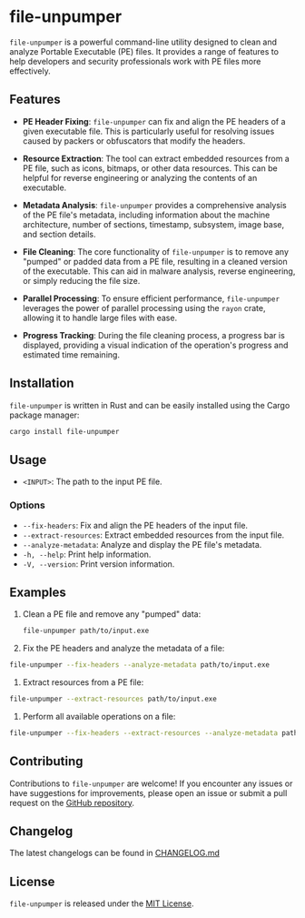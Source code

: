 # file-unpumper

`file-unpumper` is a powerful command-line utility designed to clean and analyze Portable Executable (PE) files. It provides a range of features to help developers and security professionals work with PE files more effectively.

## Features

- **PE Header Fixing**: `file-unpumper` can fix and align the PE headers of a given executable file. This is particularly useful for resolving issues caused by packers or obfuscators that modify the headers.

- **Resource Extraction**: The tool can extract embedded resources from a PE file, such as icons, bitmaps, or other data resources. This can be helpful for reverse engineering or analyzing the contents of an executable.

- **Metadata Analysis**: `file-unpumper` provides a comprehensive analysis of the PE file's metadata, including information about the machine architecture, number of sections, timestamp, subsystem, image base, and section details.

- **File Cleaning**: The core functionality of `file-unpumper` is to remove any "pumped" or padded data from a PE file, resulting in a cleaned version of the executable. This can aid in malware analysis, reverse engineering, or simply reducing the file size.

- **Parallel Processing**: To ensure efficient performance, `file-unpumper` leverages the power of parallel processing using the `rayon` crate, allowing it to handle large files with ease.

- **Progress Tracking**: During the file cleaning process, a progress bar is displayed, providing a visual indication of the operation's progress and estimated time remaining.

## Installation

`file-unpumper` is written in Rust and can be easily installed using the Cargo package manager:

```bash
cargo install file-unpumper
```

## Usage

- `<INPUT>`: The path to the input PE file.

### Options

- `--fix-headers`: Fix and align the PE headers of the input file.
- `--extract-resources`: Extract embedded resources from the input file.
- `--analyze-metadata`: Analyze and display the PE file's metadata.
- `-h, --help`: Print help information.
- `-V, --version`: Print version information.

## Examples

1. Clean a PE file and remove any "pumped" data:

   ```bash
   file-unpumper path/to/input.exe
   ```

1. Fix the PE headers and analyze the metadata of a file:

  ```bash
  file-unpumper --fix-headers --analyze-metadata path/to/input.exe
  ```

1. Extract resources from a PE file:

  ```bash
  file-unpumper --extract-resources path/to/input.exe
  ```

1. Perform all available operations on a file:

  ```bash
  file-unpumper --fix-headers --extract-resources --analyze-metadata path/to/input.exe
  ```

## Contributing

Contributions to `file-unpumper` are welcome! If you encounter any issues or have suggestions for improvements, please open an issue or submit a pull request on the [GitHub repository](https://github.com/0x11DFE/file-unpumper).

## Changelog

The latest changelogs can be found in [CHANGELOG.md](CHANGELOG.md)

## License

`file-unpumper` is released under the [MIT License](https://opensource.org/license/MIT).
